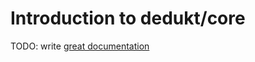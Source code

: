 # Introduction to dedukt/core

TODO: write [great documentation](http://jacobian.org/writing/what-to-write/)
